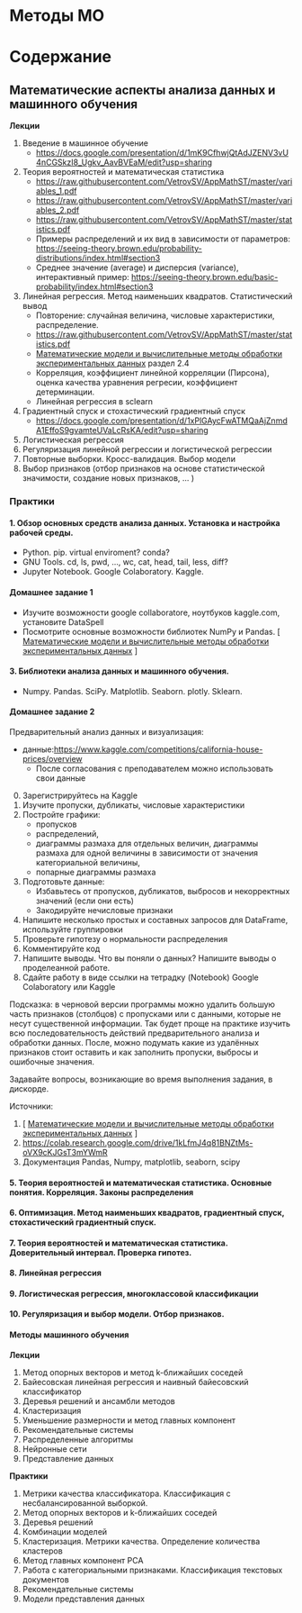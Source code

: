 # Методы МО
# Содержание
## Математические аспекты анализа данных и машинного обучения
**Лекции**
1. Введение в машинное обучение
   - https://docs.google.com/presentation/d/1mK9CfhwjQtAdJZENV3vU4nCGSkzI8_Ugkv_AavBVEaM/edit?usp=sharing
1. Теория вероятностей и математическая статистика
   - https://raw.githubusercontent.com/VetrovSV/AppMathST/master/variables_1.pdf
   - https://raw.githubusercontent.com/VetrovSV/AppMathST/master/variables_2.pdf
   - https://raw.githubusercontent.com/VetrovSV/AppMathST/master/statistics.pdf
   - Примеры распределений и их вид в зависимости от параметров: https://seeing-theory.brown.edu/probability-distributions/index.html#section3
   - Среднее значение (average) и дисперсия (variance), интерактивный пример: https://seeing-theory.brown.edu/basic-probability/index.html#section3
1. Линейная регрессия. Метод наименьших квадратов. Статистический вывод
   - Повторение: случайная величина, числовые характеристики, распределение.
   - https://raw.githubusercontent.com/VetrovSV/AppMathST/master/statistics.pdf
   - [Математические модели и вычислительные методы обработки экспериментальных данных](https://raw.githubusercontent.com/ivtipm/ML/main/%D0%9C%D0%B0%D1%82%D0%B5%D0%BC%D0%B0%D1%82%D0%B8%D1%87%D0%B5%D1%81%D0%BA%D0%B8%D0%B5%20%D0%BC%D0%BE%D0%B4%D0%B5%D0%BB%D0%B8%20%D0%B8%20%D0%B2%D1%8B%D1%87%D0%B8%D1%81%D0%BB%D0%B8%D1%82%D0%B5%D0%BB%D1%8C%D0%BD%D1%8B%D0%B5%20%D0%BC%D0%B5%D1%82%D0%BE%D0%B4%D1%8B%20%D0%BE%D0%B1%D1%80%D0%B0%D0%B1%D0%BE%D1%82%D0%BA%D0%B8%20%D1%8D%D0%BA%D1%81%D0%BF%D0%B5%D1%80%D0%B8%D0%BC%D0%B5%D0%BD%D1%82%D0%B0%D0%BB%D1%8C%D0%BD%D1%8B%D1%85%20%D0%B4%D0%B0%D0%BD%D0%BD%D1%8B%D1%85.pdf) раздел 2.4
   - Корреляция, коэффициент линейной корреляции (Пирсона), оценка качества уравнения регресии, коэффициент детерминации.
   - Линейная регрессия в sclearn
3. Градиентный спуск и стохастический градиентный спуск
   - https://docs.google.com/presentation/d/1xPlGAycFwATMQaAjZnmdA1EffoS9gvamteUVaLcRsKA/edit?usp=sharing
5. Логистическая регрессия
6. Регуляризация линейной регрессии и логистической регрессии
7. Повторные выборки. Кросс-валидация. Выбор модели
8. Выбор признаков (отбор признаков на основе статистической значимости, создание новых признаков, ... )

### Практики
#### 1. Обзор основных средств анализа данных. Установка и настройка рабочей среды.
   - Python. pip. virtual enviroment? conda?
   - GNU Tools. cd, ls, pwd, ..., wc, cat, head, tail, less, diff?
   - Jupyter Notebook. Google Colaboratory. Kaggle.

#### Домашнее задание 1
   - Изучите возможности google collaboratore, ноутбуков kaggle.com, установите DataSpell
   - Посмотрите основные возможности библиотек NumPy и Pandas.  [ [Математические модели и вычислительные методы обработки экспериментальных данных](https://raw.githubusercontent.com/ivtipm/ML/main/%D0%9C%D0%B0%D1%82%D0%B5%D0%BC%D0%B0%D1%82%D0%B8%D1%87%D0%B5%D1%81%D0%BA%D0%B8%D0%B5%20%D0%BC%D0%BE%D0%B4%D0%B5%D0%BB%D0%B8%20%D0%B8%20%D0%B2%D1%8B%D1%87%D0%B8%D1%81%D0%BB%D0%B8%D1%82%D0%B5%D0%BB%D1%8C%D0%BD%D1%8B%D0%B5%20%D0%BC%D0%B5%D1%82%D0%BE%D0%B4%D1%8B%20%D0%BE%D0%B1%D1%80%D0%B0%D0%B1%D0%BE%D1%82%D0%BA%D0%B8%20%D1%8D%D0%BA%D1%81%D0%BF%D0%B5%D1%80%D0%B8%D0%BC%D0%B5%D0%BD%D1%82%D0%B0%D0%BB%D1%8C%D0%BD%D1%8B%D1%85%20%D0%B4%D0%B0%D0%BD%D0%BD%D1%8B%D1%85.pdf)  ] 
#### 3. Библиотеки анализа данных и машинного обучения. 
   -  Numpy. Pandas. SciPy. Matplotlib. Seaborn. plotly. Sklearn.
#### Домашнее задание 2
Предварительный анализ данных и визуализация:
- данные:https://www.kaggle.com/competitions/california-house-prices/overview
   - После согласования с преподавателем можно использовать свои данные
0. Зарегистрируйтесь на Kaggle
1. Изучите пропуски, дубликаты, числовые характеристики
2. Постройте графики:
      - пропусков
      - распределений, 
      - диаграммы размаха для отдельных величин, диаграммы размаха для одной величины в зависимости от значения категориальной величины,
      - попарные диаграммы размаха
2. Подготовьте данные:
   - Избавьтесь от пропусков, дубликатов, выбросов и некорректных значений (если они есть)
   - Закодируйте нечисловые признаки
2. Напишите несколько простых и составных запросов для DataFrame, используйте группировки
3. Проверьте гипотезу о нормальности распределения
4. Комментируйте код
6. Напишите выводы. Что вы поняли о данных? Напишите выводы о проделеанной работе.
5. Сдайте работу в виде ссылки на тетрадку (Notebook) Google Colaboratory или Kaggle

Подсказка: в черновой версии программы можно удалить большую часть признаков (столбцов) с пропусками или с данными, которые не несут существенной информации. Так будет проще на практике изучить всю последовательность действий предварительного анализа и обработки данных. После, можно подумать какие из удалённых признаков стоит оставить и как заполнить пропуски, выбросы и ошибочные значения.

Задавайте вопросы, возникающие во время выполнения задания, в дискорде.

Источники: 
1. [ [Математические модели и вычислительные методы обработки экспериментальных данных](https://raw.githubusercontent.com/ivtipm/ML/main/%D0%9C%D0%B0%D1%82%D0%B5%D0%BC%D0%B0%D1%82%D0%B8%D1%87%D0%B5%D1%81%D0%BA%D0%B8%D0%B5%20%D0%BC%D0%BE%D0%B4%D0%B5%D0%BB%D0%B8%20%D0%B8%20%D0%B2%D1%8B%D1%87%D0%B8%D1%81%D0%BB%D0%B8%D1%82%D0%B5%D0%BB%D1%8C%D0%BD%D1%8B%D0%B5%20%D0%BC%D0%B5%D1%82%D0%BE%D0%B4%D1%8B%20%D0%BE%D0%B1%D1%80%D0%B0%D0%B1%D0%BE%D1%82%D0%BA%D0%B8%20%D1%8D%D0%BA%D1%81%D0%BF%D0%B5%D1%80%D0%B8%D0%BC%D0%B5%D0%BD%D1%82%D0%B0%D0%BB%D1%8C%D0%BD%D1%8B%D1%85%20%D0%B4%D0%B0%D0%BD%D0%BD%D1%8B%D1%85.pdf)  ] 
2. https://colab.research.google.com/drive/1kLfmJ4q81BNZtMs-oVX9cKJGsT3mYWmR
3. Документация Pandas, Numpy, matplotlib, seaborn, scipy

   


#### 5. Теория вероятностей и математическая статистика. Основные понятия. Корреляция. Законы распределения
#### 6. Оптимизация. Метод наименьших квадратов, градиентный спуск, стохастический градиентный спуск.
#### 7. Теория вероятностей и математическая статистика. Доверительный интервал. Проверка гипотез.
#### 8. Линейная регрессия
#### 9. Логистическая регрессия, многоклассовой классификации
#### 10. Регуляризация и выбор модели. Отбор признаков.

#### Методы машинного обучения
**Лекции**
1. Метод опорных векторов и метод k-ближайших соседей
1. Байесовская линейная регрессия и наивный байесовский классификатор
1. Деревья решений и ансамбли методов
1. Кластеризация
1. Уменьшение размерности и метод главных компонент
1. Рекомендательные системы
1. Распределенные алгоритмы
1. Нейронные сети
1. Представление данных

**Практики**
1. Метрики качества классификатора. Классификация с несбалансированной выборкой.
3. Метод опорных векторов и k-ближайших соседей
4. Деревья решений
5. Комбинации моделей
6. Кластеризация. Метрики качества. Определение количества кластеров
7. Метод главных компонент PCA
8. Работа с категориальными признаками. Классификация текстовых документов
9. Рекомендательные системы
10. Модели представления данных
